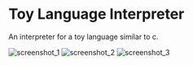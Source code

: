 # Toy Language Interpreter

An interpreter for a toy language similar to c.

![screenshot_1](https://user-images.githubusercontent.com/23582924/35447252-e7231e94-02bf-11e8-84a0-f1f67ea783b2.png)
![screenshot_2](https://user-images.githubusercontent.com/23582924/35447253-e74b293e-02bf-11e8-805b-73619ad3681b.png)
![screenshot_3](https://user-images.githubusercontent.com/23582924/35447254-e76998ba-02bf-11e8-9dc9-1f097257b25d.png)
